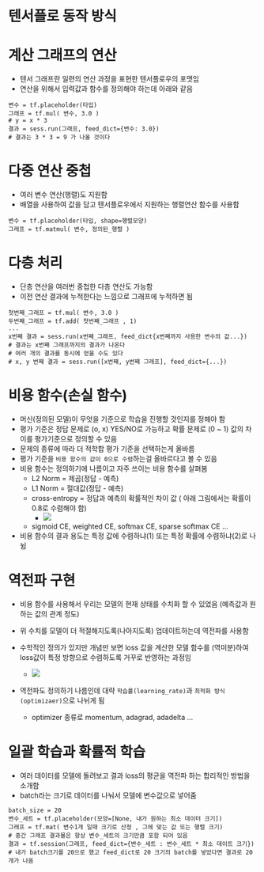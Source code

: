 # 텐서플로 동작 방식

# 계산 그래프의 연산
- 텐서 그래프란 일련의 연산 과정을 표현한 텐서플로우의 포맷임
- 연산을 위해서 입력값과 함수를 정의해야 하는데 아래와 같음
```
변수 = tf.placeholder(타입)
그래프 = tf.mul( 변수, 3.0 )
# y = x * 3
결과 = sess.run(그래프, feed_dict={변수: 3.0})
# 결과는 3 * 3 = 9 가 나올 것이다
```

# 다중 연산 중첩
- 여러 변수 연산(행렬)도 지원함
- 배열을 사용하여 값을 담고 텐서플로우에서 지원하는 행렬연산 함수를 사용함
```
변수 = tf.placeholder(타입, shape=행렬모양)
그래프 = tf.matmul( 변수, 정의된_행렬 )
```

# 다층 처리
- 단층 연산을 여러번 중첩한 다층 연산도 가능함
- 이전 연산 결과에 누적한다는 느낌으로 그래프에 누적하면 됨
```
첫번째_그래프 = tf.mul( 변수, 3.0 )
두번째_그래프 = tf.add( 첫번째_그래프 , 1)
...
x번째 결과 = sess.run(x번째_그래프, feed_dict{x번째까지 사용한 변수의 값...})
# 결과는 x번째 그래프까지의 결과가 나온다
# 여러 개의 결과를 동시에 얻을 수도 있다
# x, y 번째 결과 = sess.run([x번째, y번째 그래프], feed_dict={...})
```

# 비용 함수(손실 함수)
- 머신(정의된 모델)이 무엇을 기준으로 학습을 진행할 것인지를 정해야 함
- 평가 기준은 정답 문제로 (o, x) YES/NO로 가능하고 확률 문제로 (0 ~ 1) 값의 차이를 평가기준으로 정의할 수 있음
- 문제의 종류에 따라 더 적학합 평가 기준을 선택하는게 올바름
- 평가 기준을 `비용 함수의 값이 0으로 수렴`하는걸 올바르다고 볼 수 있음
- 비용 함수는 정의하기에 나름이고 자주 쓰이는 비용 함수를 살펴봄
    - L2 Norm = 제곱(정답 - 예측)
    - L1 Norm = 절대값(정답 - 예측)
    - cross-entropy = 정답과 예측의 확률적인 차이 값 ( 아래 그림에서는 확률이 0.8로 수렴해야 함)
        - ![](https://i.stack.imgur.com/CWK4C.png)
    - sigmoid CE, weighted CE, softmax CE, sparse softmax CE ...
- 비용 함수의 결과 용도는 특정 값에 수렴하냐(1) 또는 특정 확률에 수렴하냐(2)로 나뉨

# 역전파 구현
- 비용 함수를 사용해서 우리는 모델의 현재 상태를 수치화 할 수 있었음 (예측값과 원하는 값의 관계 정도)
- 위 수치를 모델이 더 적절해지도록(나아지도록) 업데이트하는데 역전파를 사용함
- 수학적인 정의가 있지만 개념만 보면 loss 값을 계산한 모델 함수를 (역미분)하여 loss값이 특정 방향으로 수렴하도록 거꾸로 반영하는 과정임
    - ![](https://t1.daumcdn.net/cfile/tistory/997C7A3359EEF5CA1F)

- 역전파도 정의하기 나름인데 대략 `학습률(learning_rate)`과 `최적화 방식(optimizaer)`으로 나뉘게 됨
    - optimizer 종류로 momentum, adagrad, adadelta ...

# 일괄 학습과 확률적 학습
- 여러 데이터를 모델에 돌려보고 결과 loss의 평균을 역전파 하는 합리적인 방법을 소개함
- batch라는 크기로 데이터를 나눠서 모델에 변수값으로 넣어줌
```
batch_size = 20
변수_세트 = tf.placeholder(모양=[None, 내가 원하는 최소 데이터 크기])
그래프 = tf.mat( 변수1개 일때 크기로 산정 , 그에 맞는 값 또는 행렬 크기)
# 중간 그래프 결과물은 항상 변수_세트의 크기만큼 포함 되어 있음
결과 = tf.session(그래프, feed_dict={변수_세트 : 변수_세트 * 최소 데이트 크기})
# 내가 batch크기를 20으로 했고 feed_dict로 20 크기의 batch를 넣었다면 결과로 20개가 나옴
```